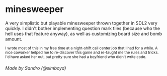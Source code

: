 # minesweeper
A very simplistic but playable minesweeper thrown together in SDL2 very quickly. I didn't bother implementing question mark tiles (because who the hell uses that feature anyway), as well as customizing board size and bomb amount.

<small>I wrote most of this in my free time at a night-shift call center job that I had for a while. A nice coworker helped me to re-discover this game and re-taught me the rules and tricks. I'd have asked her out, but pretty sure she had a boyfriend who didn't write code.</small>


###### Made by Sandro (@simboyd)
